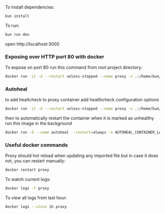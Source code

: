 To install dependencies:

```sh
bun install
```

To run:

```sh
bun run dev
```

open http://localhost:3000

### Exposing over HTTP port 80 with docker

To expose on port 80 run this command from root project directory:

```sh
docker run -it -d --restart unless-stopped --name proxy -v .:/home/bun/app -p 3000:3000 -p 80:3000 oven/bun bun dev
```

### Autoheal

to add healtcheck to proxy container add healthcheck configuration options

```sh
docker run -it -d --restart unless-stopped --name proxy -v .:/home/bun/app -p 3000:3000 -p 80:3000 --health-cmd "bun run src/healthcheck.ts" --health-interval 10s --health-retries 3 oven/bun bun dev
```

then to automatically restart the container when it is marked as unhealthy run this image in the background

```sh
docker run -d --name autoheal --restart=always -e AUTOHEAL_CONTAINER_LABEL=all -v /var/run/docker.sock:/var/run/docker.sock willfarrell/autoheal
```

### Useful docker commands

Proxy should hot reload when updating any imported file but in case it does not, you can restart manually:

```sh
docker restart proxy
```

To watch current logs:

```sh
docker logs -f proxy
```

To view all logs from last hour:

```sh
docker logs --since 1h proxy
```
